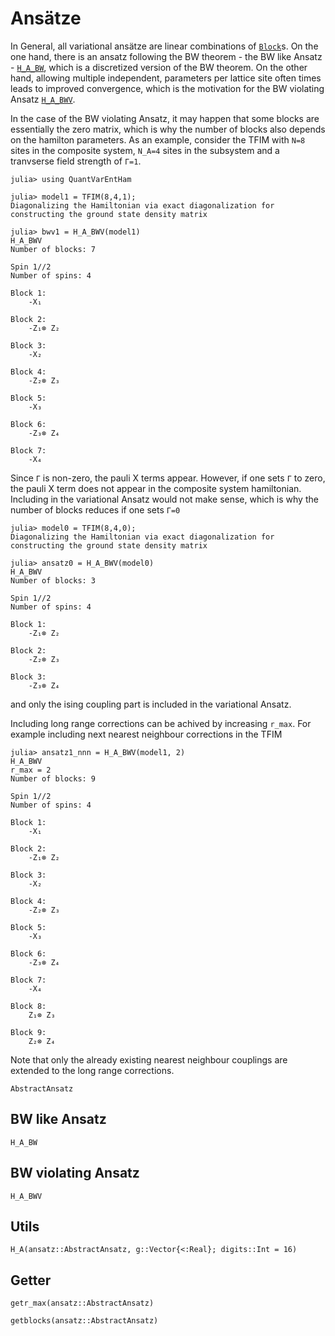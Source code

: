 # Ansätze

In General, all variational ansätze are linear combinations of [`Block`](@ref)s.
On the one hand, there is an ansatz following the BW theorem - the BW like Ansatz - [`H_A_BW`](@ref), which 
is a discretized version of the BW theorem. 
On the other hand, allowing multiple independent, parameters per lattice site often times leads to improved convergence, which
is the motivation for the BW violating Ansatz [`H_A_BWV`](@ref).  

In the case of the BW violating Ansatz, it may happen that some blocks are essentially the zero matrix,
which is why the number of blocks also depends on the hamilton parameters.
As an example, consider the TFIM with `N=8` sites in the composite system, `N_A=4` sites in the subsystem and a tranvserse field strength of
`Γ=1`. 
```jldoctest Ansätze 
julia> using QuantVarEntHam

julia> model1 = TFIM(8,4,1);
Diagonalizing the Hamiltonian via exact diagonalization for constructing the ground state density matrix

julia> bwv1 = H_A_BWV(model1)
H_A_BWV
Number of blocks: 7

Spin 1//2
Number of spins: 4

Block 1: 
	-X₁

Block 2: 
	-Z₁⊗ Z₂

Block 3: 
	-X₂

Block 4: 
	-Z₂⊗ Z₃

Block 5: 
	-X₃

Block 6: 
	-Z₃⊗ Z₄

Block 7: 
	-X₄
```

Since `Γ` is non-zero, the pauli X terms appear.
However, if one sets `Γ` to zero, the pauli X term does not appear in the composite system hamiltonian.
Including in the variational Ansatz would not make sense, which is why the number of blocks reduces if one sets `Γ=0`
```jldoctest Ansätze  
julia> model0 = TFIM(8,4,0);
Diagonalizing the Hamiltonian via exact diagonalization for constructing the ground state density matrix

julia> ansatz0 = H_A_BWV(model0)
H_A_BWV
Number of blocks: 3

Spin 1//2
Number of spins: 4

Block 1: 
	-Z₁⊗ Z₂

Block 2: 
	-Z₂⊗ Z₃

Block 3: 
	-Z₃⊗ Z₄
```
and only the ising coupling part is included in the variational Ansatz.

Including long range corrections can be achived by increasing `r_max`.
For example including next nearest neighbour corrections in the TFIM
```jldoctest Ansätze 
julia> ansatz1_nnn = H_A_BWV(model1, 2)
H_A_BWV
r_max = 2
Number of blocks: 9

Spin 1//2
Number of spins: 4

Block 1: 
	-X₁

Block 2: 
	-Z₁⊗ Z₂

Block 3: 
	-X₂

Block 4: 
	-Z₂⊗ Z₃

Block 5: 
	-X₃

Block 6: 
	-Z₃⊗ Z₄

Block 7: 
	-X₄

Block 8: 
	Z₁⊗ Z₃

Block 9: 
	Z₂⊗ Z₄
```
Note that only the already existing nearest neighbour couplings are extended to the long range corrections.
```@docs
AbstractAnsatz
```
## BW like Ansatz  
```@docs
H_A_BW
```

## BW violating Ansatz 
```@docs
H_A_BWV
```

## Utils 
```@docs
H_A(ansatz::AbstractAnsatz, g::Vector{<:Real}; digits::Int = 16)
```

## Getter

```@docs 
getr_max(ansatz::AbstractAnsatz)
```
```@docs 
getblocks(ansatz::AbstractAnsatz)
```

